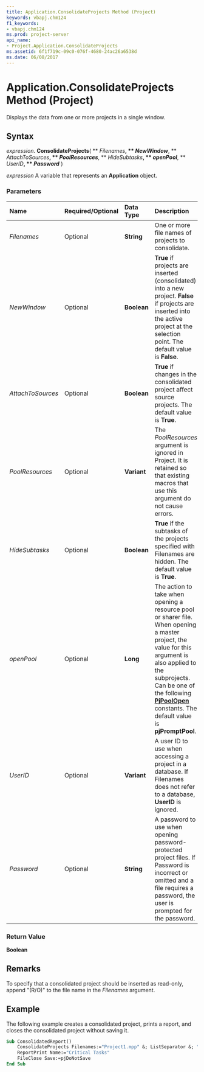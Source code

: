 ```yaml
---
title: Application.ConsolidateProjects Method (Project)
keywords: vbapj.chm124
f1_keywords:
- vbapj.chm124
ms.prod: project-server
api_name:
- Project.Application.ConsolidateProjects
ms.assetid: 6f1f719c-09c0-076f-4680-24ac26a6538d
ms.date: 06/08/2017
---
```



# Application.ConsolidateProjects Method (Project)

Displays the data from one or more projects in a single window.


## Syntax

 _expression_. **ConsolidateProjects**( ** _Filenames_**, ** _NewWindow_**, ** _AttachToSources_**, ** _PoolResources_**, ** _HideSubtasks_**, ** _openPool_**, ** _UserID_**, ** _Password_** )

 _expression_ A variable that represents an **Application** object.


### Parameters



|**Name**|**Required/Optional**|**Data Type**|**Description**|
|:-----|:-----|:-----|:-----|
| _Filenames_|Optional|**String**|One or more file names of projects to consolidate.|
| _NewWindow_|Optional|**Boolean**|**True** if projects are inserted (consolidated) into a new project. **False** if projects are inserted into the active project at the selection point. The default value is **False**.|
| _AttachToSources_|Optional|**Boolean**|**True** if changes in the consolidated project affect source projects. The default value is **True**.|
| _PoolResources_|Optional|**Variant**|The  _PoolResources_ argument is ignored in Project. It is retained so that existing macros that use this argument do not cause errors.|
| _HideSubtasks_|Optional|**Boolean**|**True** if the subtasks of the projects specified with Filenames are hidden. The default value is **True**.|
| _openPool_|Optional|**Long**|The action to take when opening a resource pool or sharer file. When opening a master project, the value for this argument is also applied to the subprojects. Can be one of the following  **[PjPoolOpen](Project.PjPoolOpen.md)** constants. The default value is **pjPromptPool**.|
| _UserID_|Optional|**Variant**| A user ID to use when accessing a project in a database. If Filenames does not refer to a database, **UserID** is ignored.|
| _Password_|Optional|**String**|A password to use when opening password-protected project files. If Password is incorrect or omitted and a file requires a password, the user is prompted for the password.|

### Return Value

 **Boolean**


## Remarks

To specify that a consolidated project should be inserted as read-only, append "(R/O)" to the file name in the  _Filenames_ argument.


## Example

The following example creates a consolidated project, prints a report, and closes the consolidated project without saving it.


```vb
Sub ConsolidatedReport() 
    ConsolidateProjects Filenames:="Project1.mpp" &; ListSeparator &; "Project2.mpp", NewWindow:=True 
    ReportPrint Name:="Critical Tasks" 
    FileClose Save:=pjDoNotSave 
End Sub
```


